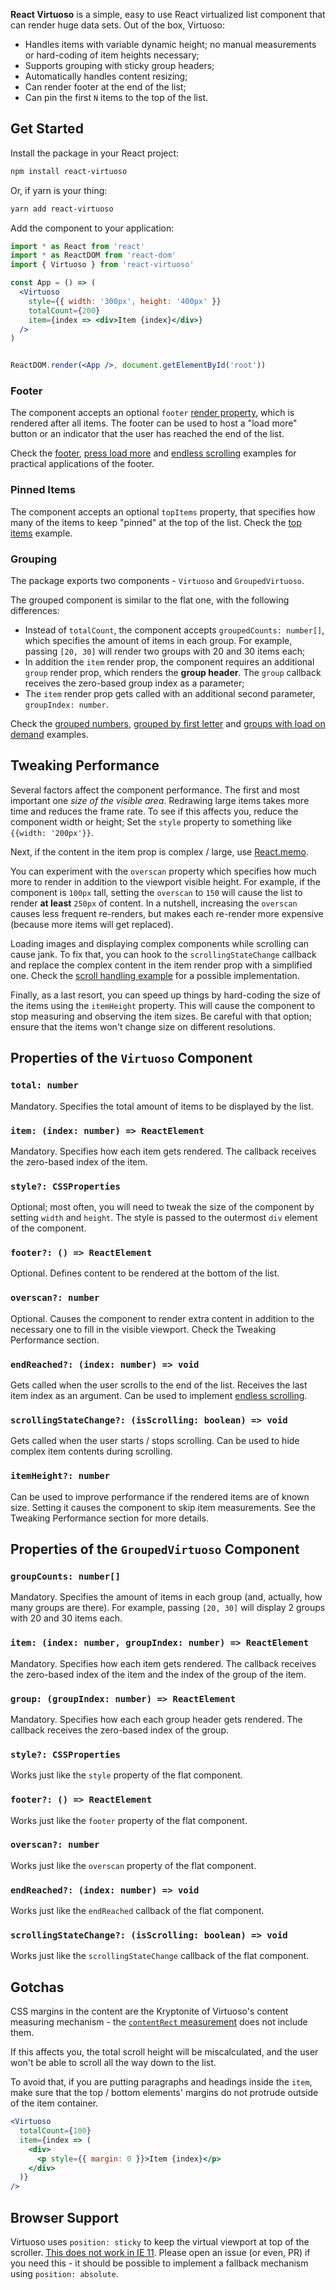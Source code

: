 **React Virtuoso** is a simple, easy to use React virtualized list component that can render huge data sets. 
Out of the box, Virtuoso:

- Handles items with variable dynamic height; no manual measurements or hard-coding of item heights necessary;
- Supports grouping with sticky group headers;
- Automatically handles content resizing;
- Can render footer at the end of the list;
- Can pin the first `N` items to the top of the list.

## Get Started

Install the package in your React project:

```sh
npm install react-virtuoso
```

Or, if yarn is your thing:

```sh
yarn add react-virtuoso
```

Add the component to your application:

```jsx
import * as React from 'react'
import * as ReactDOM from 'react-dom'
import { Virtuoso } from 'react-virtuoso'

const App = () => (
  <Virtuoso 
    style={{ width: '300px', height: '400px' }} 
    totalCount={200} 
    item={index => <div>Item {index}</div>} 
  />
)


ReactDOM.render(<App />, document.getElementById('root'))
```

### Footer

The component accepts an optional 
`footer` [render property](https://reactjs.org/docs/render-props.html), 
which is rendered after all items. 
The footer can be used to host a "load more" button 
or an indicator that the user has reached the end of the list.

Check the [footer](/footer), [press load more](/press-to-load-more) and [endless scrolling](/endless-scrolling) examples for practical applications of the footer.

### Pinned Items

The component accepts an optional `topItems` property, that specifies 
how many of the items to keep "pinned" at the top of the list.  Check the [top items](/top-items) example.

### Grouping

The package exports two components - `Virtuoso` and `GroupedVirtuoso`. 

The grouped component is similar to the flat one, with the following differences:

* Instead of `totalCount`, the component accepts `groupedCounts: number[]`, which specifies the amount of items in each group. 
  For example, passing `[20, 30]` will render two groups with 20 and 30 items each;
* In addition the `item` render prop, the component requires an additional `group` render prop, 
  which renders the **group header**. The `group` callback receives the zero-based group index as a parameter;
* The `item` render prop gets called with an additional second parameter, `groupIndex: number`.

Check the 
[grouped numbers](/grouped-numbers), 
[grouped by first letter](/grouped-by-first-letter) and 
[groups with load on demand](/grouped-with-load-on-demand) 
examples. 

## Tweaking Performance

Several factors affect the component performance. 
The first and most important one _size of the visible area_. 
Redrawing large items takes more time and reduces the frame rate. 
To see if this affects you, reduce the component width or height; Set the `style` property 
to something like `{{width: '200px'}}`.

Next, if the content in the item prop is complex / large, 
use [React.memo](https://reactjs.org/docs/react-api.html#reactmemo).

You can experiment with the `overscan` property which specifies 
how much more to render in addition to the viewport visible height. 
For example, if the component is `100px` tall, setting the `overscan` 
to `150` will cause the list to render **at least** `250px` of content. 
In a nutshell, increasing the `overscan` causes less frequent re-renders, 
but makes each re-render more expensive (because more items will get replaced).

Loading images and displaying complex components while scrolling can cause jank. 
To fix that, you can hook to the `scrollingStateChange` callback and replace 
the complex content in the item render prop with a simplified one. 
Check the [scroll handling example](/scroll-handling) for a possible implementation.

Finally, as a last resort, you can speed up things by hard-coding the size of the items using the `itemHeight` property. This will cause the component to stop measuring and observing the item sizes. Be careful with that option; ensure that the items won't change size on different resolutions.

## Properties of the `Virtuoso` Component

### `total: number`

Mandatory. Specifies the total amount of items to be displayed by the list.

### `item: (index: number) => ReactElement`

Mandatory. Specifies how each item gets rendered. The callback receives the zero-based index of the item.

### `style?: CSSProperties`

Optional; most often, you will need to tweak the size of the component by setting `width` and `height`.
The style is passed to the outermost `div` element of the component.

### `footer?: () => ReactElement`

Optional. Defines content to be rendered at the bottom of the list.

### `overscan?: number`

Optional. Causes the component to render extra content in addition to the necessary one to fill in the visible viewport.
Check the Tweaking Performance section.

### `endReached?: (index: number) => void`

Gets called when the user scrolls to the end of the list.
Receives the last item index as an argument. Can be used to implement [endless scrolling](/endless-scrolling).

### `scrollingStateChange?: (isScrolling: boolean) => void`

Gets called when the user starts / stops scrolling. Can be used to hide complex item contents during scrolling.

### `itemHeight?: number`

Can be used to improve performance if the rendered items are of known size. Setting it causes the component to skip item measurements. See the Tweaking Performance section for more details.

## Properties of the `GroupedVirtuoso` Component

### `groupCounts: number[]`

Mandatory. Specifies the amount of items in each group (and, actually, how many groups are there). For example, passing `[20, 30]` will display 2 groups with 20 and 30 items each.

### `item: (index: number, groupIndex: number) => ReactElement`

Mandatory. Specifies how each item gets rendered. The callback receives the zero-based index of the item and the index of the group of the item.

### `group: (groupIndex: number) => ReactElement`

Mandatory. Specifies how each each group header gets rendered. The callback receives the zero-based index of the group.

### `style?: CSSProperties`

Works just like the `style` property of the flat component.

### `footer?: () => ReactElement`

Works just like the `footer` property of the flat component.

### `overscan?: number`

Works just like the `overscan` property of the flat component.

### `endReached?: (index: number) => void`

Works just like the `endReached` callback of the flat component.

### `scrollingStateChange?: (isScrolling: boolean) => void`

Works just like the `scrollingStateChange` callback of the flat component.

## Gotchas

CSS margins in the content are the Kryptonite of Virtuoso's content measuring mechanism - the [`contentRect` measurement](https://developer.mozilla.org/en-US/docs/Web/API/ResizeObserver) does not include them.

If this affects you, the total scroll height will be miscalculated, and the user won't be able to scroll all the way down to the list.

To avoid that, if you are putting paragraphs and headings inside the `item`, make sure that the top / bottom elements' margins do not protrude outside of the item container.

```jsx
<Virtuoso
  totalCount={100}
  item={index => (
    <div>
      <p style={{ margin: 0 }}>Item {index}</p>
    </div>
  )}
/>
```

## Browser Support

Virtuoso uses `position: sticky` to keep the virtual viewport at top of the scroller.
[This does not work in IE 11](https://caniuse.com/#feat=css-sticky).
Please open an issue (or even, PR) if you need this - it should be possible to implement a fallback mechanism using `position: absolute`.
